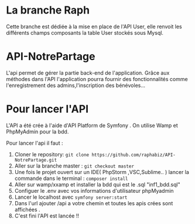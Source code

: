 La branche Raph
==

Cette branche est dédiée à la mise en place de l'API User, elle renvoit les différents champs composants la table User stockés sous Mysql.


API-NotrePartage
==

L'api permet de gérer la partie back-end de l'application.
Grâce aux méthodes dans l'API l'application pourra fournir des fonctionnalités comme l'enregistrement des admins,l'inscription des bénévoles...

Pour lancer l'API
==

L'API a été crée à l'aide d'API Platform de Symfony .
On utilise Wamp et PhpMyAdmin pour la bdd.

Pour lancer l'api il faut :

1) Cloner le repository:  `git clone https://github.com/raphabiz/API-NotrePartage.git` 
2) Aller sur la branche master : `git checkout master`
3) Une fois le projet ouvert sur un IDE( PhpStorm ,VSC,Sublime.. ) lancer la commande dans le terminal : `composer install`
4) Aller sur wamp/xxamp et installer la bdd qui est le .sql "inf1_bdd.sql"
5) Configuer le .env avec vos informations d'utilisateur phpMyadmin
6) Lancer le localhost avec `symfony server:start`
7) Dans l'url ajouter /api a votre chemin et toutes les apis crées sont affichées .
8) C'est fini l'API est lancée !!
